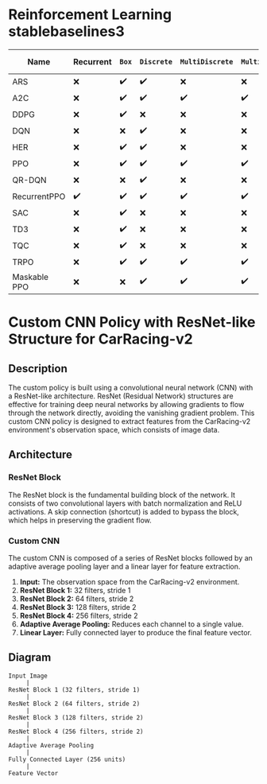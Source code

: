 # Reinforcement Learning stablebaselines3
 
| **Name**         | **Recurrent**      | `Box`          | `Discrete`     | `MultiDiscrete` | `MultiBinary`  | **Multi Processing**              |
| ------------------- | ------------------ | ------------------ | ------------------ | ------------------- | ------------------ | --------------------------------- |
| ARS   | :x: | :heavy_check_mark: | :heavy_check_mark: | :x: | :x: | :heavy_check_mark: |
| A2C   | :x: | :heavy_check_mark: | :heavy_check_mark: | :heavy_check_mark: | :heavy_check_mark: | :heavy_check_mark: |
| DDPG  | :x: | :heavy_check_mark: | :x:                | :x:                 | :x:                | :heavy_check_mark: |
| DQN   | :x: | :x: | :heavy_check_mark: | :x:                 | :x:                | :heavy_check_mark: |
| HER   | :x: | :heavy_check_mark: | :heavy_check_mark: | :x: | :x: | :heavy_check_mark: |
| PPO   | :x: | :heavy_check_mark: | :heavy_check_mark: | :heavy_check_mark:  | :heavy_check_mark: | :heavy_check_mark: |
| QR-DQN  | :x: | :x: | :heavy_check_mark: | :x:                 | :x:                | :heavy_check_mark: |
| RecurrentPPO   | :heavy_check_mark: | :heavy_check_mark: | :heavy_check_mark: | :heavy_check_mark:  | :heavy_check_mark: | :heavy_check_mark: |
| SAC   | :x: | :heavy_check_mark: | :x:                | :x:                 | :x:                | :heavy_check_mark: |
| TD3   | :x: | :heavy_check_mark: | :x:                | :x:                 | :x:                | :heavy_check_mark: |
| TQC   | :x: | :heavy_check_mark: | :x:                | :x:                 | :x: | :heavy_check_mark: |
| TRPO  | :x: | :heavy_check_mark: | :heavy_check_mark: | :heavy_check_mark:  | :heavy_check_mark: | :heavy_check_mark: |
| Maskable PPO  | :x: | :x: | :heavy_check_mark: | :heavy_check_mark:  | :heavy_check_mark: | :heavy_check_mark:  |


# Custom CNN Policy with ResNet-like Structure for CarRacing-v2

## Description

The custom policy is built using a convolutional neural network (CNN) with a ResNet-like architecture. ResNet (Residual Network) structures are effective for training deep neural networks by allowing gradients to flow through the network directly, avoiding the vanishing gradient problem. This custom CNN policy is designed to extract features from the CarRacing-v2 environment's observation space, which consists of image data.

## Architecture

### ResNet Block
The ResNet block is the fundamental building block of the network. It consists of two convolutional layers with batch normalization and ReLU activations. A skip connection (shortcut) is added to bypass the block, which helps in preserving the gradient flow.

### Custom CNN
The custom CNN is composed of a series of ResNet blocks followed by an adaptive average pooling layer and a linear layer for feature extraction.

1. **Input:** The observation space from the CarRacing-v2 environment.
2. **ResNet Block 1:** 32 filters, stride 1
3. **ResNet Block 2:** 64 filters, stride 2
4. **ResNet Block 3:** 128 filters, stride 2
5. **ResNet Block 4:** 256 filters, stride 2
6. **Adaptive Average Pooling:** Reduces each channel to a single value.
7. **Linear Layer:** Fully connected layer to produce the final feature vector.

## Diagram

```plaintext
Input Image
     |
ResNet Block 1 (32 filters, stride 1)
     |
ResNet Block 2 (64 filters, stride 2)
     |
ResNet Block 3 (128 filters, stride 2)
     |
ResNet Block 4 (256 filters, stride 2)
     |
Adaptive Average Pooling
     |
Fully Connected Layer (256 units)
     |
Feature Vector
